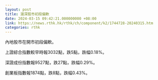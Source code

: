 ```yaml
---
layout: post
title: 滬深股市初段偏軟
date: 2024-03-15 09:42:21.000000000 +08:00
link: https://news.rthk.hk/rthk/ch/component/k2/1744728-20240315.htm
categories: rthk
---
```


內地股市在開市初段偏軟。

上證綜合指數較早時報3032點，跌5點，跌幅0.18%。

深證成份指數報9527點，跌27點，跌幅0.29%。

創業板指數報1874點，跌8點，跌幅0.43%。

